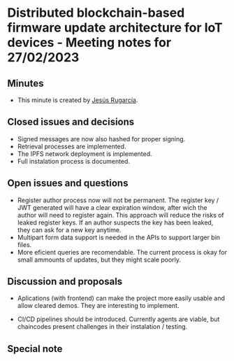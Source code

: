 # Distributed blockchain-based firmware update architecture for IoT devices - Meeting notes for 27/02/2023

## Minutes

- This minute is created by [Jesús Rugarcía](https://github.com/jesusrugarcia).

## Closed issues and decisions

- Signed messages are now also hashed for proper signing.
- Retrieval processes are implemented.
- The IPFS network deployment is implemented.
- Full instalation process is documented.
## Open issues and questions
- Register author process now will not be permanent. The register key / JWT generated will have a clear expiration window, after wich the author will need to register again. This approach will reduce the risks of leaked register keys. If an author suspects the key has been leaked, they can ask for a new key anytime.
- Multipart form data support is needed in the APIs to support larger bin files.
- More eficient queries are recomendable. The current process is okay for small ammounts of updates, but they might scale poorly.

## Discussion and proposals
- Aplications (with frontend) can make the project more easily usable and allow cleared demos. They are interesting to implement.

- CI/CD pipelines should be introduced. Currently agents are viable, but chaincodes present challenges in their instalation / testing.

## Special note

